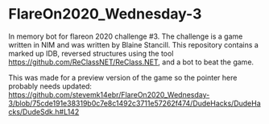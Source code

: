 # FlareOn2020_Wednesday-3
In memory bot for flareon 2020 challenge #3. The challenge is a game written in NIM and was written by Blaine Stancill. This repository contains a marked up IDB, reversed structures using the tool https://github.com/ReClassNET/ReClass.NET, and a bot to beat the game.

This was made for a preview version of the game so the pointer here probably needs updated: 
https://github.com/stevemk14ebr/FlareOn2020_Wednesday-3/blob/75cde191e38319b0c7e8c1492c3711e57262f474/DudeHacks/DudeHacks/DudeSdk.h#L142
